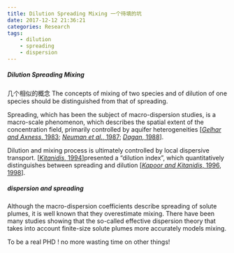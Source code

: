 ```yaml
---
title: Dilution Spreading Mixing 一个待填的坑
date: 2017-12-12 21:36:21
categories: Research
tags:
    - dilution
    - spreading
    - dispersion
---
```

##### Dilution Spreading Mixing
几个相似的概念
The concepts of mixing of two species and of dilution of one species should be distinguished from that of spreading. 
<!-- more -->
Spreading, which has been the subject of macro-dispersion studies, is a macro-scale phenomenon, which describes the spatial extent of the concentration field, primarily controlled by aquifer heterogeneities [[*Gelhar and Axness*, 1983](http://onlinelibrary.wiley.com/doi/10.1029/2006WR005658/full#wrcr11156-bib-0016); [*Neuman et al.*, 1987](http://onlinelibrary.wiley.com/doi/10.1029/2006WR005658/full#wrcr11156-bib-0030); [*Dagan*, 1988](http://onlinelibrary.wiley.com/doi/10.1029/2006WR005658/full#wrcr11156-bib-0007)].

Dilution and mixing process is ultimately controlled by local dispersive transport. [[*Kitanidis*, 1994](http://onlinelibrary.wiley.com/doi/10.1029/2006WR005658/full#wrcr11156-bib-0025)]presented a “dilution index”, which quantitatively distinguishes between spreading and dilution [[*Kapoor and Kitanidis*, 1996](http://onlinelibrary.wiley.com/doi/10.1029/2006WR005658/full#wrcr11156-bib-0020), [1998](http://onlinelibrary.wiley.com/doi/10.1029/2006WR005658/full#wrcr11156-bib-0021)]. 

##### dispersion and spreading

Although the macro-dispersion coefficients describe spreading of solute plumes, it is well known that they overestimate mixing. There have been many studies showing that the so-called effective dispersion theory that takes into account finite-size solute plumes more accurately models mixing.

To be a real PHD ! no more wasting time on other things!